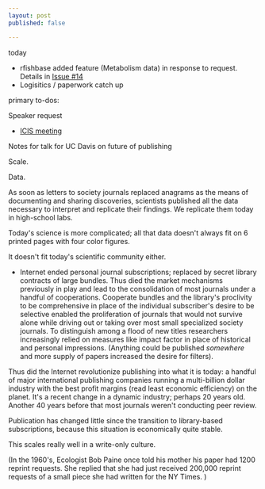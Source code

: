 ```yaml
---
layout: post
published: false

---
```



today

- rfishbase added feature (Metabolism data) in response to request. Details in [Issue #14](https://github.com/ropensci/rfishbase/issues/14)
- Logisitics / paperwork catch up


primary to-dos:


Speaker request

- [ICIS meeting](http://icis.ucdavis.edu/?page_id=22) 

<!--
Literature doesn't scale.  Engagement with most content is superficial.  You can utilize only a decreasing amount of content for each paper you add.  Software-based contributions scale.  You don't just get the concept of a better algorithm you never have time to implement or understand fully.  you get the algorithm.  This sounds superficial - you can use it with no understanding.  Yet we use papers like this all the time, when we cite papers for having showed what they claim.  Having to understand and rewrite the algorithm yourself is like saying: don't cite anything until you have reproduced the results in your own lab.  With a key difference.  Others can critique and improve .

What about non-computational procedures?  I don't know - that stuff is hard. The same concepts still apply - use of standards, documentation, etc all help.  Design for replicability, because it lets these approaches scale. But let's solve the easier problem of computational replicability first.  

People worry that 'big data' means superficial understanding of the data.  I think the opposite.  As literature grows, engagement with the details of the data details is increasingly superficial.  

People worry that data publishing is a coup for data consumers (theorists), since they will get more publications.  I think it is a coup for data producers, if the data truly is so excellent that anyone can easily turn out lots of papers, it is quite clear that the data is worth more than the papers.  

The future is here. rOpenSci: eml publish data, access data, use data. engage with researchers.  Engage with software.  

Data, code are things we can interact with at scale
Publishing that scales.

-->



Notes for talk for UC Davis on future of publishing 


Scale.  


Data.  

As soon as letters to society journals replaced anagrams as the means of documenting and sharing discoveries, scientists published all the data necessary to interpret and replicate their findings.  We replicate them today in high-school labs.  

Today's science is more complicated; all that data doesn't always fit on 6 printed pages with four color figures.  

It doesn't fit today's scientific community either.  





- Internet ended personal journal subscriptions; replaced by secret library contracts of large bundles.  Thus died the market mechanisms previously in play and lead to the consolidation of most journals under a handful of cooperations.  Cooperate bundles and the library's proclivity to be comprehensive in place of the individual subscriber's desire to be selective enabled the proliferation of journals that would not survive alone while driving out or taking over most small specialized society journals.   To distinguish among a flood of new titles researchers increasingly relied on measures like impact factor in place of historical and personal impressions.  (Anything could be published _somewhere_ and more supply of papers increased the desire for filters).  

Thus did the Internet revolutionize publishing into what it is today: a handful of major international publishing companies running a multi-billion dollar industry with the best profit margins (read least economic efficiency) on the planet. It's a recent change in a dynamic industry; perhaps 20 years old.  Another 40 years before that most journals weren't conducting peer review. 

Publication has changed little since the transition to library-based subscriptions, because this situation is economically quite stable.  

This scales really well in a write-only culture.  



(In the 1960's, Ecologist Bob Paine once told his mother his paper had 1200 reprint requests.  She replied that she had just received 200,000 reprint requests of a small piece she had written for the NY Times. )





